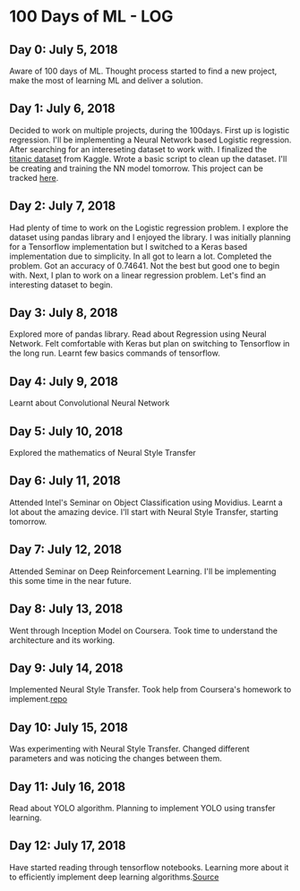 # 100 Days of ML - LOG ##

## Day 0: July 5, 2018
Aware of 100 days of ML. Thought process started to find a new project, make the most of learning ML and deliver a solution.  

## Day 1: July 6, 2018
Decided to work on multiple projects, during the 100days. First up is logistic regression. I'll be implementing a Neural Network based Logistic regression. After searching for an intereseting dataset to work with. I finalized the [titanic dataset](https://www.kaggle.com/c/titanic) from Kaggle. Wrote a basic script to clean up the dataset. I'll be creating and training the NN model tomorrow. This project can be tracked [here](https://github.com/Santosh-16k/Neural-Network/tree/master/Logistic_Regression).

## Day 2: July 7, 2018
Had plenty of time to work on the Logistic regression problem. I explore the dataset using pandas library and I enjoyed the library. I was initially planning for a Tensorflow implementation but I switched to a Keras based implementation due to simplicity. In all got to learn a lot. Completed the problem. Got an accuracy of 0.74641. Not the best but good one to begin with. Next, I plan to work on a linear regression problem. Let's find an interesting dataset to begin.

## Day 3: July 8, 2018
Explored more of pandas library. Read about Regression using Neural Network. Felt comfortable with Keras but plan on switching to Tensorflow in the long run. Learnt few basics commands of tensorflow.

## Day 4: July 9, 2018
Learnt about Convolutional Neural Network

## Day 5: July 10, 2018
Explored the mathematics of Neural Style Transfer

## Day 6: July 11, 2018
Attended Intel's Seminar on Object Classification using Movidius. Learnt a lot about the amazing device. I'll start with Neural Style Transfer, starting tomorrow.

## Day 7: July 12, 2018
Attended Seminar on Deep Reinforcement Learning. I'll be implementing this some time in the near future.

## Day 8: July 13, 2018
Went through Inception Model on Coursera. Took time to understand the architecture and its working.

## Day 9: July 14, 2018
Implemented Neural Style Transfer. Took help from Coursera's homework to implement.[repo](https://github.com/Santosh-16k/Neural-Network)

## Day 10: July 15, 2018
Was experimenting with Neural Style Transfer. Changed different parameters and was noticing the changes between them.

## Day 11: July 16, 2018
Read about YOLO algorithm. Planning to implement YOLO using transfer learning.

## Day 12: July 17, 2018
Have started reading through tensorflow notebooks. Learning more about it to efficiently implement deep learning algorithms.[Source](https://github.com/Hvass-Labs/TensorFlow-Tutorials)
